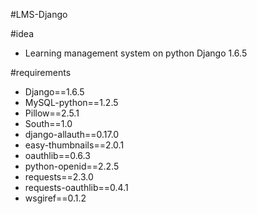 #LMS-Django

#idea
- Learning management system on python Django 1.6.5

#requirements

- Django==1.6.5
- MySQL-python==1.2.5
- Pillow==2.5.1
- South==1.0
- django-allauth==0.17.0
- easy-thumbnails==2.0.1
- oauthlib==0.6.3
- python-openid==2.2.5
- requests==2.3.0
- requests-oauthlib==0.4.1
- wsgiref==0.1.2